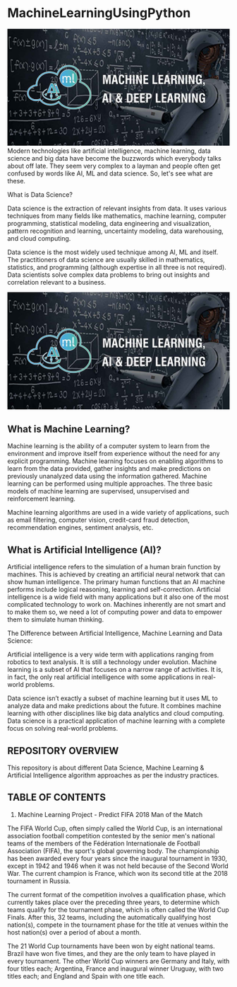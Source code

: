 # MachineLearningUsingPython
![image.jpg](Images/Machine-Learning-AI-Deep-Learning-Training-1.jpg)
Modern technologies like artificial intelligence, machine learning, data science and big data have become the buzzwords which everybody talks about off late. They seem very complex to a layman and people often get confused by words like AI, ML and data science. So, let's see what are these.

What is Data Science?

Data science is the extraction of relevant insights from data. It uses various techniques from many fields like mathematics, machine learning, computer programming, statistical modeling, data engineering and visualization, pattern recognition and learning, uncertainty modeling, data warehousing, and cloud computing.

Data science is the most widely used technique among AI, ML and itself. The practitioners of data science are usually skilled in mathematics, statistics, and programming (although expertise in all three is not required). Data scientists solve complex data problems to bring out insights and correlation relevant to a business. 

![image.jpg](Images/Machine-Learning-AI-Deep-Learning-Training-1.jpg)

## What is Machine Learning?

Machine learning is the ability of a computer system to learn from the environment and improve itself from experience without the need for any explicit programming. Machine learning focuses on enabling algorithms to learn from the data provided, gather insights and make predictions on previously unanalyzed data using the information gathered. Machine learning can be performed using multiple approaches. The three basic models of machine learning are supervised, unsupervised and reinforcement learning.

Machine learning algorithms are used in a wide variety of applications, such as email filtering, computer vision, credit-card fraud detection, recommendation engines, sentiment analysis, etc. 




## What is Artificial Intelligence (AI)?

Artificial intelligence refers to the simulation of a human brain function by machines. This is achieved by creating an artificial neural network that can show human intelligence. The primary human functions that an AI machine performs include logical reasoning, learning and self-correction. Artificial intelligence is a wide field with many applications but it also one of the most complicated technology to work on. Machines inherently are not smart and to make them so, we need a lot of computing power and data to empower them to simulate human thinking. 



The Difference between Artificial Intelligence, Machine Learning and Data Science:

Artificial intelligence is a very wide term with applications ranging from robotics to text analysis. It is still a technology under evolution. Machine learning is a subset of AI that focuses on a narrow range of activities. It is, in fact, the only real artificial intelligence with some applications in real-world problems.

Data science isn’t exactly a subset of machine learning but it uses ML to analyze data and make predictions about the future. It combines machine learning with other disciplines like big data analytics and cloud computing. Data science is a practical application of machine learning with a complete focus on solving real-world problems. 


## REPOSITORY OVERVIEW
This repository is about different Data Science, Machine Learning & Artificial Intelligence algorithm approaches as per the industry practices.

## TABLE OF CONTENTS
1. Machine Learning Project - Predict FIFA 2018 Man of the Match



The FIFA World Cup, often simply called the World Cup, is an international association football competition contested by the senior men's national teams of the members of the Fédération Internationale de Football Association (FIFA), the sport's global governing body. The championship has been awarded every four years since the inaugural tournament in 1930, except in 1942 and 1946 when it was not held because of the Second World War. The current champion is France, which won its second title at the 2018 tournament in Russia.

The current format of the competition involves a qualification phase, which currently takes place over the preceding three years, to determine which teams qualify for the tournament phase, which is often called the World Cup Finals. After this, 32 teams, including the automatically qualifying host nation(s), compete in the tournament phase for the title at venues within the host nation(s) over a period of about a month.

The 21 World Cup tournaments have been won by eight national teams. Brazil have won five times, and they are the only team to have played in every tournament. The other World Cup winners are Germany and Italy, with four titles each; Argentina, France and inaugural winner Uruguay, with two titles each; and England and Spain with one title each.
